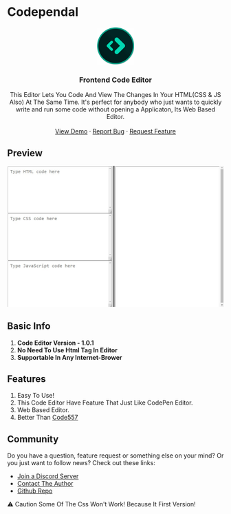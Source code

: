 # Codependal
<p align="center">
  <a href="https://autocode.com/app/abhay557/codependal/">
    <img src="/readme/thumbnail.png" alt="Logo" width="86" height="86"/>
  </a>
</p>
  <h3 align="center">Frontend Code Editor</h3>


  <p align="center">
   This Editor Lets You Code And View The Changes In Your HTML(CSS & JS Also) At The Same Time.
It's perfect for anybody who just wants to quickly write and run some code without opening a Applicaton, Its Web Based Editor.
    <br />
    <br />
    <a href="https://github.com/ForiduzzamanZihad/Frontend-Code-Editor">View Demo</a>
    ·
    <a href="https://github.com/ForiduzzamanZihad/Frontend-Code-Editor/tree/main/.github/ISSUE_TEMPLATE">Report Bug</a>
    ·
    <a href="https://github.com/ForiduzzamanZihad/Frontend-Code-Editor/tree/main/.github/ISSUE_TEMPLATE">Request Feature</a>
  </p>

## Preview
![1](/readme/gallery/1.jpg)

## Basic Info
1. **Code Editor Version - 1.0.1**
2. **No Need To Use Html Tag In Editor**
3. **Supportable In Any Internet-Brower**

## Features
1. Easy To Use!
2. This Code Editor Have Feature That Just Like CodePen Editor.
3. Web Based Editor.
4. Better Than [Code557](https://autocode.com/app/abhay557/code557)

## Community
Do you have a question, feature request or something else on your mind?
Or you just want to follow  news?
Check out these links:

* [Join a Discord Server](https://discord.gg/RmHRVyfB)
* [Contact The Author](https://github.com/ForiduzzamanZihad)
* [Github Repo](https://github.com/ForiduzzamanZihad/Frontend-Code-Editor)

⚠ Caution  Some Of The Css Won't Work! Because It First Version! 

